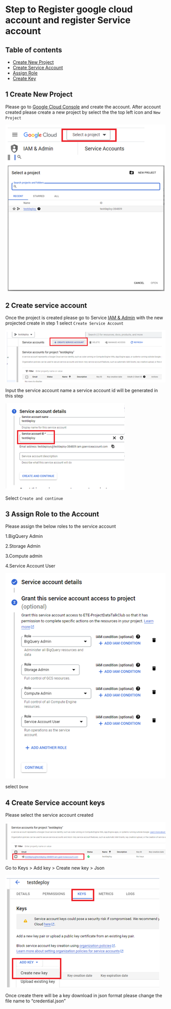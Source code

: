 # Step to Register google cloud account and register Service account


## Table of contents
* [Create New Project](#1-create-new-project)
* [Create Service Account](#2-create-service-account)
* [Assign Role](#3-assign-role-to-the-account)
* [Create Key](#4-create-service-account-keys)

## 1 Create New Project
Please go to [Google Cloud Console](https://console.cloud.google.com/welcome) and create the account.
After account created please create a new project by select the the top left icon and  ``` New Project ```

![](/other/image/gcpsetup2.png)

## 2 Create service account
Once the project is created please go to Service [IAM & Admin](https://console.cloud.google.com/iam-admin/serviceaccounts) with the new projected create in step 1
select ``` Create Service Account ```

![](/other/image/gcpsetup3.png)

Input the service account name a service account id will be generated in this step

![](/other/image/gcpsetup4.png)

Select ``` Create and continue ```



## 3 Assign Role to the Account
Please assign the below roles to the service account

1.BigQuery Admin

2.Storage Admin

3.Compute admin

4.Service Account User

![](/other/image/gcpsetup5.png)

select ``` Done ```

## 4 Create Service account keys
Please select the service account created

![](/other/image/gcpsetup6.png)

Go to Keys > Add key > Create new key > Json

![](/other/image/gcpsetup7.png)

Once create there will be a key download in json format please change the file name to “credential.json”


